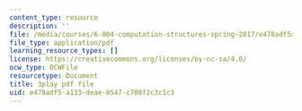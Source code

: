 ```yaml
---
content_type: resource
description: ''
file: /media/courses/6-004-computation-structures-spring-2017/e478adf5a133deae8547c708f2c3c1c3_aR6X3OUAKkI.pdf
file_type: application/pdf
learning_resource_types: []
license: https://creativecommons.org/licenses/by-nc-sa/4.0/
ocw_type: OCWFile
resourcetype: Document
title: 3play pdf file
uid: e478adf5-a133-deae-8547-c708f2c3c1c3
---
```

